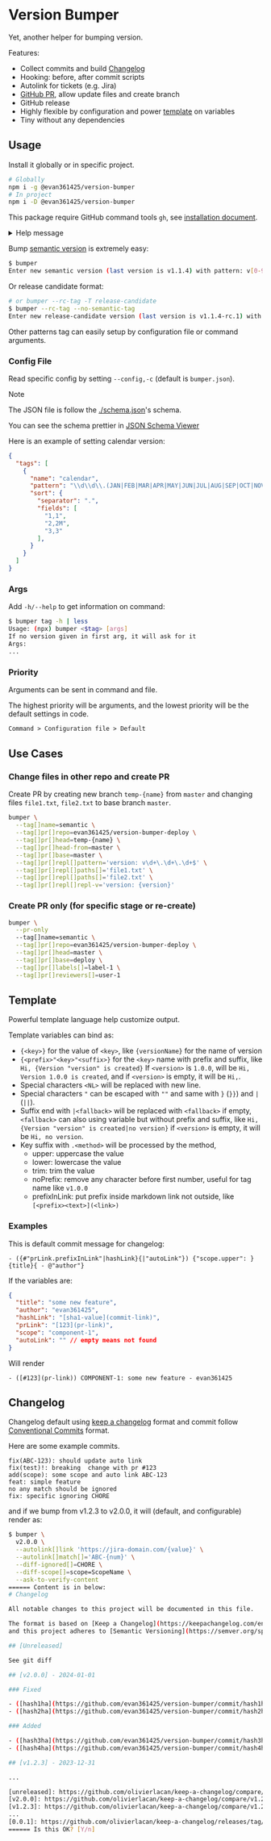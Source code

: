# Version Bumper

Yet, another helper for bumping version.

Features:

- Collect commits and build [Changelog](#changelog)
- Hooking: before, after commit scripts
- Autolink for tickets (e.g. Jira)
- [GitHub PR](#change-files-in-other-repo-and-create-pr), allow update files and create branch
- GitHub release
- Highly flexible by configuration and power [template](#template) on variables
- Tiny without any dependencies

## Usage

Install it globally or in specific project.

```bash
# Globally
npm i -g @evan361425/version-bumper
# In project
npm i -D @evan361425/version-bumper
```

This package require GitHub command tools `gh`,
see [installation document](https://github.com/cli/cli?tab=readme-ov-file#installation).

<details>
<summary>Help message</summary>

```bash
$ bumper help
Usage: (npx) bumper <command|$tag> [args]
Commands
        version Show latest version of this package
        help    Show this message
        $tag    Specific version to bump

Args:
        --help,-h    Show available arguments
        --version,-V Show versio
```

</details>

Bump [semantic version](https://semver.org/) is extremely easy:

```bash
$ bumper
Enter new semantic version (last version is v1.1.4) with pattern: v[0-9]+\.[0-9]+\.[0-9]+
```

Or release candidate format:

```bash
# or bumper --rc-tag -T release-candidate
$ bumper --rc-tag --no-semantic-tag
Enter new release-candidate version (last version is v1.1.4-rc.1) with pattern: v[0-9]+\.[0-9]+\.[0-9]+-rc\.[0-9]+
```

Other patterns tag can easily setup by configuration file or command arguments.

### Config File

Read specific config by setting `--config,-c` (default is `bumper.json`).

> [!Note]
>
> The JSON file is follow the [./schema.json](schema.json)'s schema.
>
> You can see the schema prettier in [JSON Schema Viewer](https://json-schema.app/view/%23/%23%2Fproperties%2Fdeps?url=https%3A%2F%2Fraw.githubusercontent.com%2Fevan361425%2Fversion-bumper%2Fmaster%2Fschema.json)

Here is an example of setting calendar version:

```json
{
  "tags": [
    {
      "name": "calendar",
      "pattern": "\\d\\d\\.(JAN|FEB|MAR|APR|MAY|JUN|JUL|AUG|SEP|OCT|NOV|DEC)\\.\\d+",
      "sort": {
        "separator": ".",
        "fields": [
          "1,1",
          "2,2M",
          "3,3"
        ],
      }
    }
  ]
}
```

### Args

Add `-h/--help` to get information on command:

```bash
$ bumper tag -h | less
Usage: (npx) bumper <$tag> [args]
If no version given in first arg, it will ask for it
Args:
...
```

### Priority

Arguments can be sent in command and file.

The highest priority will be arguments,
and the lowest priority will be the default settings in code.

```txt
Command > Configuration file > Default
```

## Use Cases

### Change files in other repo and create PR

Create PR by creating new branch `temp-{name}` from `master`
and changing files `file1.txt`, `file2.txt` to base branch `master`.

```bash
bumper \
  --tag[]name=semantic \
  --tag[]pr[]repo=evan361425/version-bumper-deploy \
  --tag[]pr[]head=temp-{name} \
  --tag[]pr[]head-from=master \
  --tag[]pr[]base=master \
  --tag[]pr[]repl[]pattern='version: v\d+\.\d+\.\d+$' \
  --tag[]pr[]repl[]paths[]='file1.txt' \
  --tag[]pr[]repl[]paths[]='file2.txt' \
  --tag[]pr[]repl[]repl-v='version: {version}'
```

### Create PR only (for specific stage or re-create)

```bash
bumper \
  --pr-only
  --tag[]name=semantic \
  --tag[]pr[]repo=evan361425/version-bumper-deploy \
  --tag[]pr[]head=master \
  --tag[]pr[]base=deploy \
  --tag[]pr[]labels[]=label-1 \
  --tag[]pr[]reviewers[]=user-1
```

## Template

Powerful template language help customize output.

Template variables can bind as:

- `{<key>}` for the value of `<key>`, like `{versionName}` for the name of version
- `{<prefix>"<key>"<suffix>}` for the `<key>` name with prefix and suffix,
  like `Hi, {Version "version" is created}`
  If `<version>` is `1.0.0`,
  will be `Hi, Version 1.0.0 is created`,
  and if `<version>` is empty, it will be `Hi,`.
- Special characters `<NL>` will be replaced with new line.
- Special characters `"` can be escaped with `""` and same with `}` (`}}`) and `|` (`||`).
- Suffix end with `|<fallback>` will be replaced with `<fallback>` if empty,
  `<fallback>` can also using variable but without prefix and suffix,
  like `Hi, {Version "version" is created|no version}`
  if `<version>` is empty, it will be `Hi, no version`.
- Key suffix with `.<method>` will be processed by the method,
  - upper: uppercase the value
  - lower: lowercase the value
  - trim: trim the value
  - noPrefix: remove any character before first number, useful for tag name like `v1.0.0`
  - prefixInLink: put prefix inside markdown link not outside, like `[<prefix><text>](<link>)`

### Examples

This is default commit message for changelog:

```text
- ({#"prLink.prefixInLink"|hashLink}{|"autoLink"}) {"scope.upper": }{title}{ - @"author"}
```

If the variables are:

```json
{
  "title": "some new feature",
  "author": "evan361425",
  "hashLink": "[sha1-value](commit-link)",
  "prLink": "[123](pr-link)",
  "scope": "component-1",
  "autoLink": "" // empty means not found
}
```

Will render

```text
- ([#123](pr-link)) COMPONENT-1: some new feature - evan361425
```

## Changelog

Changelog default using [keep a changelog](https://keepachangelog.com/en/1.0.0/) format
and commit follow [Conventional Commits](https://www.conventionalcommits.org/en/v1.0.0/) format.

Here are some example commits.

```text
fix(ABC-123): should update auto link
fix(test)!: breaking  change with pr #123
add(scope): some scope and auto link ABC-123
feat: simple feature
no any match should be ignored
fix: specific ignoring CHORE
```

and if we bump from v1.2.3 to v2.0.0, it will (default, and configurable) render as:

```bash
$ bumper \
  v2.0.0 \
  --autolink[]link 'https://jira-domain.com/{value}' \
  --autolink[]match[]='ABC-{num}' \
  --diff-ignored[]=CHORE \
  --diff-scope[]=scope=ScopeName \
  --ask-to-verify-content
====== Content is in below:
# Changelog

All notable changes to this project will be documented in this file.

The format is based on [Keep a Changelog](https://keepachangelog.com/en/1.1.0/),
and this project adheres to [Semantic Versioning](https://semver.org/spec/v2.0.0.html).

## [Unreleased]

See git diff

## [v2.0.0] - 2024-01-01

### Fixed

- ([hash1ha](https://github.com/evan361425/version-bumper/commit/hash1hash1hash1hash1)|[ABC-123](https://jira-domain.com/ABC-123)) should update auto link - @wu0dj2k7ao3
- ([hash2ha](https://github.com/evan361425/version-bumper/commit/hash2hash2hash2hash2)) test: breaking change with pr - @wu0dj2k7ao3

### Added

- ([hash3ha](https://github.com/evan361425/version-bumper/commit/hash3hash3hash3hash3)|[ABC-123](https://jira-domain.com/ABC-123)) ScopeName: some scope and auto link - @wu0dj2k7ao3
- ([hash4ha](https://github.com/evan361425/version-bumper/commit/hash4hash4hash4hash4)) simple feature - @wu0dj2k7ao3

## [v1.2.3] - 2023-12-31

...

[unreleased]: https://github.com/olivierlacan/keep-a-changelog/compare/v2.0.0...HEAD
[v2.0.0]: https://github.com/olivierlacan/keep-a-changelog/compare/v1.2.3...v2.0.0
[v1.2.3]: https://github.com/olivierlacan/keep-a-changelog/compare/v1.2.2...v1.2.3
...
[0.0.1]: https://github.com/olivierlacan/keep-a-changelog/releases/tag/v0.0.1
====== Is this OK? [Y/n]
```
